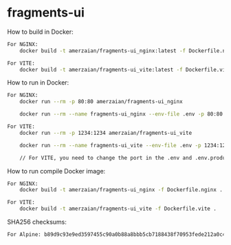 # fragments-ui

How to build in Docker:
    
```bash
For NGINX:
    docker build -t amerzaian/fragments-ui_nginx:latest -f Dockerfile.nginx .

For VITE:
    docker build -t amerzaian/fragments-ui_vite:latest -f Dockerfile.vite .
```


How to run in Docker:

```bash
For NGINX:
    docker run --rm -p 80:80 amerzaian/fragments-ui_nginx

    docker run --rm --name fragments-ui_nginx --env-file .env -p 80:80 amerzaian/fragments-ui_nginx:latest

For VITE:
    docker run --rm -p 1234:1234 amerzaian/fragments-ui_vite

    docker run --rm --name fragments-ui_vite --env-file .env -p 1234:1234 amerzaian/fragments-ui_nginx:latest

    // For VITE, you need to change the port in the .env and .env.production file to 1234
```

How to run compile Docker image:
```bash
For NGINX:
    docker build -t amerzaian/fragments-ui_nginx -f Dockerfile.nginx .

For VITE:
    docker build -t amerzaian/fragments-ui_vite -f Dockerfile.vite .
```

SHA256 checksums:
```bash
For Alpine: b89d9c93e9ed3597455c90a0b88a8bbb5cb7188438f70953fede212a0c4394e0

